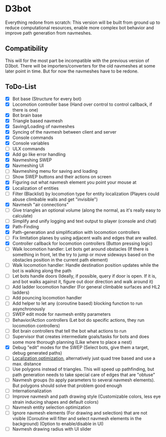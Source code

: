# D3bot

Everything redone from scratch:
This version will be built from ground up to reduce computational resources, enable more complex bot behavior and improve path generation from navmeshes.

## Compatibility

This will for the most part be incompatible with the previous version of D3bot.
There will be importers/converters for the old navmeshes at some later point in time. But for now the navmeshes have to be redone.

## ToDo-List

- [X] Bot base (Structure for every bot)
- [X] Locomotion controller base (Hand over control to control callback, if there is one)
- [X] Bot brain base
- [X] Triangle based navmesh
- [X] Saving/Loading of navmeshes
- [X] Syncing of the navmesh between client and server
- [X] Console commands
- [X] Console variables
- [ ] ULX commands
- [X] Add go like error handling
- [X] Navmeshing SWEP
- [X] Navmeshing UI
- [ ] Navmeshing menu for saving and loading
- [ ] Show SWEP buttons and their actions on screen
- [X] Figuring out what navmesh element you point your mouse at
- [X] Localization of entities
- [ ] Filter (Blacklist) by locomotion type for entity localization (Players could abuse climbable walls and get "invisible")
- [X] Navmesh "air connections"
- [ ] Give triangles an optional volume (along the normal, as it's really easy to calculate)
- [ ] Simplify and unify logging and text output to player (console and chat)
- [X] Path-Finding
- [X] Path-generation and simplification with locomotion controllers
- [ ] Fix limitation planes by using adjacent walls and edges that are walled.
- [X] Controller callback for locomotion controllers (Button pressing logic)
- [ ] Walk locomotion handler: Let bots get around obstacles (If there is something in front, let the try to jump or move sideways based on the obstacles position in the current path element)
- [ ] Walk locomotion handler: Handle destination position updates while the bot is walking along the path
- [ ] Let bots handle doors (Ideally, if possible, query if door is open. If it is, and bot walks against it, figure out door direction and walk around it)
- [ ] Add ladder locomotion handler (For general climbable surfaces and HL2 ladders)
- [ ] Add pouncing locomotion handler
- [ ] Add helper to let any (coroutine based) blocking function to run asynchronously
- [ ] SWEP edit mode for navmesh entity parameters
- [ ] Behavior/Action controllers (Let bot do specific actions, they run locomotion controllers)
- [ ] Bot brain controllers that tell the bot what actions to run
- [ ] Supervisor that creates intermediate goals/tasks for bots and does some more thorough planning (Like where to place a nest)
- [X] Debug "edit" modes for the SWEP (Select bots, give them a target, debug generated paths)
- [ ] [Localization optimization](documentation/lookup-acceleration/README.md), alternatively just quad tree based and use a max. distance
- [ ] Use polygons instead of triangles. This will speed up pathfinding, but path generation needs to take special care of edges that are "obtuse"
- [ ] Navmesh groups (to apply parameters to several navmesh elements). But polygons should solve that problem good enough
- [ ] Internationalization
- [ ] Improve navmesh and path drawing style (Customizable colors, less eye strain inducing shapes and default colors)
- [ ] Navmesh entity selection optimization
- [ ] Ignore navmesh elements (For drawing and selection) that are not visible (Coroutine will filter and select navmesh elements in the background) (Option to enable/disable in UI)
- [ ] Navmesh drawing radius with UI slider
